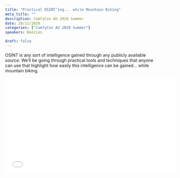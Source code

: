 ```yaml
---
title: "Practical OSINT’ing... while Mountain Biking"
meta_title: ""
description: ComfyCon AU 2020 Summer
date: 28/11/2020
categories: ["ComfyCon AU 2020 Summer"]
speakers: Benzies

draft: false
---
```

OSINT is any sort of intelligence gained through any publicly available source. We’ll be going through practical tools and techniques that anyone can use that highlight how easily this intelligence can be gained... while mountain biking.

<iframe width="560" height="315" src="None" title="YouTube video player" frameborder="0" allow="accelerometer; autoplay; clipboard-write; encrypted-media; gyroscope; picture-in-picture; web-share" allowfullscreen></iframe>
